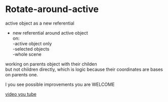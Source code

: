 # Rotate-around-active
active object as a new referential   


* new referential around active object   
  on:   
    -active object only   
    -selected objects  
    -whole scene  
  
working on parents object with their childen   
but not children directly, which is logic because their coordinates are bases on parents one. 

I you see possible improvements you are WELCOME

[video you tube](https://youtu.be/09F-h2YWM4w)
